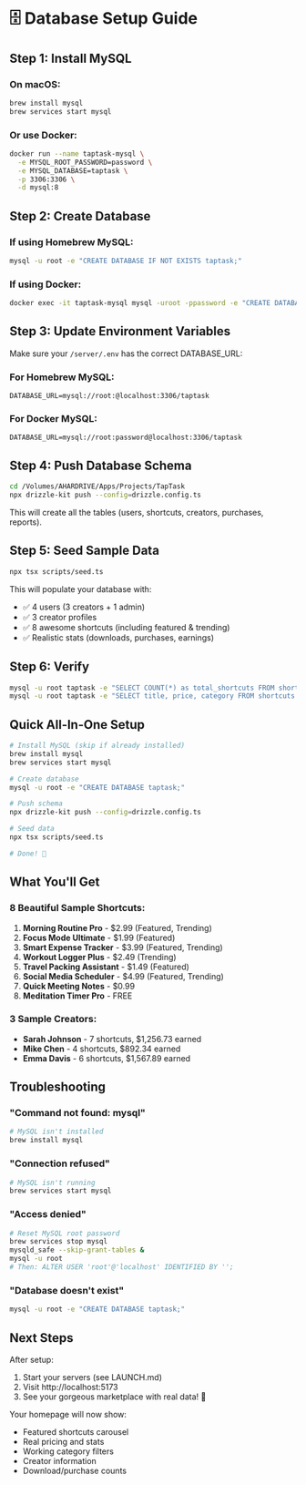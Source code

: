 # 🗄️ Database Setup Guide

## Step 1: Install MySQL

### On macOS:
```bash
brew install mysql
brew services start mysql
```

### Or use Docker:
```bash
docker run --name taptask-mysql \
  -e MYSQL_ROOT_PASSWORD=password \
  -e MYSQL_DATABASE=taptask \
  -p 3306:3306 \
  -d mysql:8
```

## Step 2: Create Database

### If using Homebrew MySQL:
```bash
mysql -u root -e "CREATE DATABASE IF NOT EXISTS taptask;"
```

### If using Docker:
```bash
docker exec -it taptask-mysql mysql -uroot -ppassword -e "CREATE DATABASE IF NOT EXISTS taptask;"
```

## Step 3: Update Environment Variables

Make sure your `/server/.env` has the correct DATABASE_URL:

### For Homebrew MySQL:
```
DATABASE_URL=mysql://root:@localhost:3306/taptask
```

### For Docker MySQL:
```
DATABASE_URL=mysql://root:password@localhost:3306/taptask
```

## Step 4: Push Database Schema

```bash
cd /Volumes/AHARDRIVE/Apps/Projects/TapTask
npx drizzle-kit push --config=drizzle.config.ts
```

This will create all the tables (users, shortcuts, creators, purchases, reports).

## Step 5: Seed Sample Data

```bash
npx tsx scripts/seed.ts
```

This will populate your database with:
- ✅ 4 users (3 creators + 1 admin)
- ✅ 3 creator profiles
- ✅ 8 awesome shortcuts (including featured & trending)
- ✅ Realistic stats (downloads, purchases, earnings)

## Step 6: Verify

```bash
mysql -u root taptask -e "SELECT COUNT(*) as total_shortcuts FROM shortcuts;"
mysql -u root taptask -e "SELECT title, price, category FROM shortcuts LIMIT 5;"
```

## Quick All-In-One Setup

```bash
# Install MySQL (skip if already installed)
brew install mysql
brew services start mysql

# Create database
mysql -u root -e "CREATE DATABASE taptask;"

# Push schema
npx drizzle-kit push --config=drizzle.config.ts

# Seed data
npx tsx scripts/seed.ts

# Done! 🎉
```

## What You'll Get

### 8 Beautiful Sample Shortcuts:
1. **Morning Routine Pro** - $2.99 (Featured, Trending)
2. **Focus Mode Ultimate** - $1.99 (Featured)
3. **Smart Expense Tracker** - $3.99 (Featured, Trending)
4. **Workout Logger Plus** - $2.49 (Trending)
5. **Travel Packing Assistant** - $1.49 (Featured)
6. **Social Media Scheduler** - $4.99 (Featured, Trending)
7. **Quick Meeting Notes** - $0.99
8. **Meditation Timer Pro** - FREE

### 3 Sample Creators:
- **Sarah Johnson** - 7 shortcuts, $1,256.73 earned
- **Mike Chen** - 4 shortcuts, $892.34 earned
- **Emma Davis** - 6 shortcuts, $1,567.89 earned

## Troubleshooting

### "Command not found: mysql"
```bash
# MySQL isn't installed
brew install mysql
```

### "Connection refused"
```bash
# MySQL isn't running
brew services start mysql
```

### "Access denied"
```bash
# Reset MySQL root password
brew services stop mysql
mysqld_safe --skip-grant-tables &
mysql -u root
# Then: ALTER USER 'root'@'localhost' IDENTIFIED BY '';
```

### "Database doesn't exist"
```bash
mysql -u root -e "CREATE DATABASE taptask;"
```

## Next Steps

After setup:
1. Start your servers (see LAUNCH.md)
2. Visit http://localhost:5173
3. See your gorgeous marketplace with real data! 🚀

Your homepage will now show:
- Featured shortcuts carousel
- Real pricing and stats
- Working category filters
- Creator information
- Download/purchase counts

